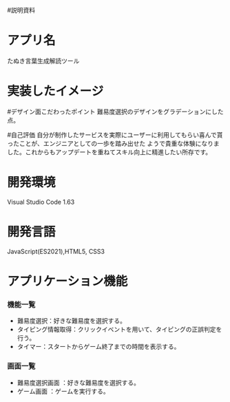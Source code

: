 #説明資料

# アプリ名
たぬき言葉生成解読ツール

# 実装したイメージ

#デザイン面こだわったポイント
難易度選択のデザインをグラデーションにした点。

#自己評価
自分が制作したサービスを実際にユーザーに利用してもらい喜んで貰ったことが、エンジニアとしての一歩を踏み出せた
ようで貴重な体験になりました。これからもアップデートを重ねてスキル向上に精進したい所存です。

# 開発環境
Visual Studio Code 1.63

# 開発言語
JavaScript(ES2021),HTML5, CSS3


# アプリケーション機能

### 機能一覧
- 難易度選択：好きな難易度を選択する。
- タイピング情報取得：クリックイベントを用いて、タイピングの正誤判定を行う。
- タイマー：スタートからゲーム終了までの時間を表示する。


### 画面一覧
- 難易度選択画面 ：好きな難易度を選択する。
- ゲーム画面 ：ゲームを実行する。
